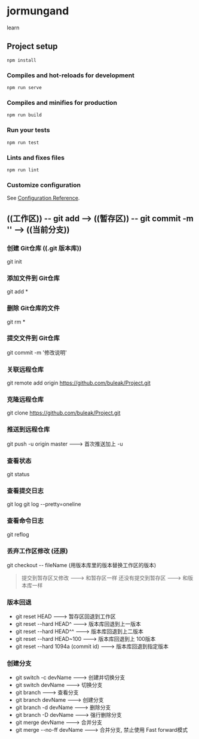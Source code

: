 # jormungand
learn

## Project setup
```
npm install
```

### Compiles and hot-reloads for development
```
npm run serve
```

### Compiles and minifies for production
```
npm run build
```

### Run your tests
```
npm run test
```

### Lints and fixes files
```
npm run lint
```

### Customize configuration
See [Configuration Reference](https://cli.vuejs.org/config/).

## ((工作区)) -- git add --> ((暂存区)) -- git commit -m '' --> ((当前分支)) 

### 创建 Git仓库 ((.git 版本库))
git init

### 添加文件到 Git仓库 
git add *

### 删除 Git仓库的文件
git rm *

### 提交文件到 Git仓库
git commit -m '修改说明'

### 关联远程仓库
git remote add origin https://github.com/buleak/Project.git

### 克隆远程仓库
git clone https://github.com/buleak/Project.git

### 推送到远程仓库
git push -u origin master   ---> 首次推送加上 -u

### 查看状态
git status

### 查看提交日志
git log 
git log --pretty=oneline

### 查看命令日志
git reflog 

### 丢弃工作区修改   (还原) 
git checkout -- fileName  (用版本库里的版本替换工作区的版本)
> 提交到暂存区又修改 ---> 和暂存区一样
> 还没有提交到暂存区 ---> 和版本库一样 

### 版本回退
- git reset HEAD                      ---> 暂存区回退到工作区 
- git reset --hard HEAD^              ---> 版本库回退到上一版本
- git reset --hard HEAD^^             ---> 版本库回退到上二版本
- git reset --hard HEAD~100           ---> 版本库回退到上 100版本
- git reset --hard 1094a (commit id)  ---> 版本库回退到指定版本

### 创建分支
- git switch -c devName       ---> 创建并切换分支
- git switch devName          ---> 切换分支
- git branch                  ---> 查看分支
- git branch devName          ---> 创建分支
- git branch -d devName       ---> 删除分支
- git branch -D devName       ---> 强行删除分支
- git merge devName           ---> 合并分支  
- git merge --no-ff devName   ---> 合并分支, 禁止使用 Fast forward模式 

